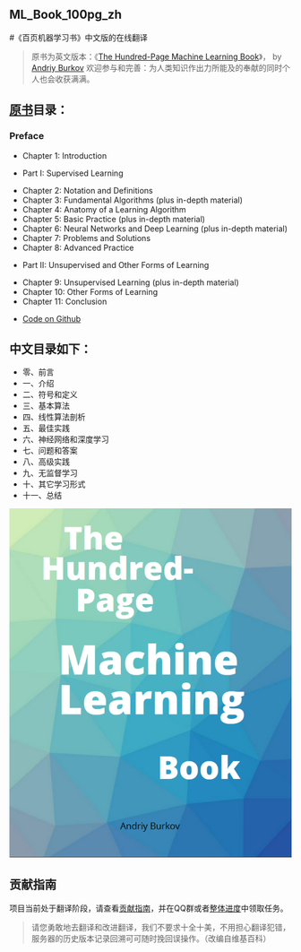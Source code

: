 ## ML_Book_100pg_zh
#《百页机器学习书》中文版的在线翻译

> 原书为英文版本：《[The Hundred-Page Machine Learning Book](http://themlbook.com/)》， by [Andriy Burkov](http://themlbook.com/wiki/doku.php)
> 欢迎参与和完善：为人类知识作出力所能及的奉献的同时个人也会收获满满。

## [原书](https://github.com/htsong/ML_Book_100pg_zh/blob/master/The_HundredPage_Machine_Learning_Book.pdf)目录：
### Preface
+ Chapter 1: Introduction
* Part I: Supervised Learning
+ Chapter 2: Notation and Definitions
+ Chapter 3: Fundamental Algorithms (plus in-depth material)
+ Chapter 4: Anatomy of a Learning Algorithm
+ Chapter 5: Basic Practice (plus in-depth material)
+ Chapter 6: Neural Networks and Deep Learning (plus in-depth material)
+ Chapter 7: Problems and Solutions
+ Chapter 8: Advanced Practice
* Part II: Unsupervised and Other Forms of Learning
+ Chapter 9: Unsupervised Learning (plus in-depth material)
+ Chapter 10: Other Forms of Learning
+ Chapter 11: Conclusion
* [Code on Github](https://github.com/aburkov/theMLbook)

## 中文目录如下：
+   零、前言
+   一、介绍
+   二、符号和定义
+   三、基本算法
+   四、线性算法剖析
+   五、最佳实践
+   六、神经网络和深度学习
+   七、问题和答案
+   八、高级实践
+   九、无监督学习
+   十、其它学习形式
+   十一、总结


![](cover.jpg)


## 贡献指南

项目当前处于翻译阶段，请查看[贡献指南](CONTRIBUTION.md)，并在QQ群或者[整体进度](issues)中领取任务。

> 请您勇敢地去翻译和改进翻译，我们不要求十全十美，不用担心翻译犯错，服务器的历史版本记录回溯可可随时挽回误操作。（改编自维基百科）

